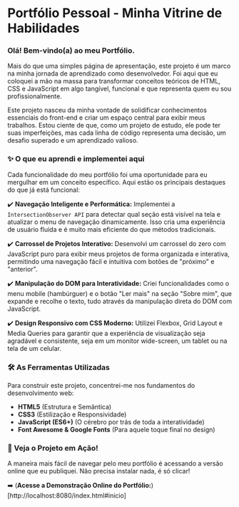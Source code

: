 # Portfólio Pessoal - Minha Vitrine de Habilidades

### Olá! Bem-vindo(a) ao meu Portfólio.

Mais do que uma simples página de apresentação, este projeto é um marco na minha jornada de aprendizado como desenvolvedor. Foi aqui que eu coloquei a mão na massa para transformar conceitos teóricos de HTML, CSS e JavaScript em algo tangível, funcional e que representa quem eu sou profissionalmente.

Este projeto nasceu da minha vontade de solidificar conhecimentos essenciais do front-end e criar um espaço central para exibir meus trabalhos. Estou ciente de que, como um projeto de estudo, ele pode ter suas imperfeições, mas cada linha de código representa uma decisão, um desafio superado e um aprendizado valioso.

### ✨ O que eu aprendi e implementei aqui

Cada funcionalidade do meu portfólio foi uma oportunidade para eu mergulhar em um conceito específico. Aqui estão os principais destaques do que já está funcional:

✔️ **Navegação Inteligente e Performática:**
Implementei a `IntersectionObserver API` para detectar qual seção está visível na tela e atualizar o menu de navegação dinamicamente. Isso cria uma experiência de usuário fluida e é muito mais eficiente do que métodos tradicionais.

✔️ **Carrossel de Projetos Interativo:**
Desenvolvi um carrossel do zero com JavaScript puro para exibir meus projetos de forma organizada e interativa, permitindo uma navegação fácil e intuitiva com botões de "próximo" e "anterior".

✔️ **Manipulação do DOM para Interatividade:**
Criei funcionalidades como o menu mobile (hambúrguer) e o botão "Ler mais" na seção "Sobre mim", que expande e recolhe o texto, tudo através da manipulação direta do DOM com JavaScript.

✔️ **Design Responsivo com CSS Moderno:**
Utilizei Flexbox, Grid Layout e Media Queries para garantir que a experiência de visualização seja agradável e consistente, seja em um monitor wide-screen, um tablet ou na tela de um celular.

### 🛠️ As Ferramentas Utilizadas

Para construir este projeto, concentrei-me nos fundamentos do desenvolvimento web:

* **HTML5** (Estrutura e Semântica)
* **CSS3** (Estilização e Responsividade)
* **JavaScript (ES6+)** (O cérebro por trás de toda a interatividade)
* **Font Awesome & Google Fonts** (Para aquele toque final no design)

### 🚀 Veja o Projeto em Ação!

A maneira mais fácil de navegar pelo meu portfólio é acessando a versão online que eu publiquei. Não precisa instalar nada, é só clicar!

➡️ (**Acesse a Demonstração Online do Portfólio:**)
[http://localhost:8080/index.html#inicio]


